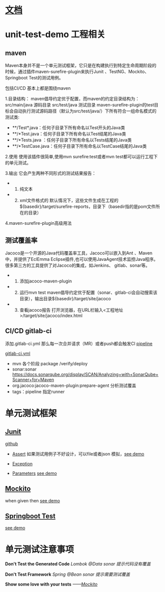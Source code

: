 # [文档](https://github.com/wdyun/note/blob/master/part4/uinit-testing.md)

# unit-test-demo 工程相关

## maven 
Maven本身并不是一个单元测试框架，它只是在构建执行到特定生命周期阶段的时候，通过插件maven-surefire-plugin来执行Junit 、TestNG、Mockito、Springboot Test的测试用例。

包括CI/CD 基本上都是围绕maven

1.目录结构：
maven倡导约定优于配置，而maven的约定目录结构为： src/main/java 源码目录  src/test/java 测试目录
maven-surefire-plugin的test目标会自动执行测试源码路径（默认为src/test/java/）下所有符合一组命名模式的测试类:
+ *\*/Test\*.java：任何子目录下所有命名以Test开头的Java类
+ **/*Test.java：任何子目录下所有命名以Test结尾的Java类
+ **/*Tests.java ：任何子目录下所有命名以Tests结尾的Java类
+ **/*TestCase.java：任何子目录下所有命名以TestCase结尾的Java类

2.使用
使用该插件很简单,使用mvn surefire:test或者mvn test都可以运行工程下的单元测试。

3.输出
它会产生两种不同形式的测试结果报告：
+ 1. 纯文本
+ 2. xml文件格式的
默认情况下，这些文件生成在工程的${basedir}/target/surefire-reports，目录下（basedir指的是pom文件所在的目录）

4.maven-surefire-plugin高级用法


## 测试覆盖率
Jacoco是一个开源的Java代码覆盖率工具，Jacoco可以嵌入到Ant 、Maven中，并提供了EclEmma Eclipse插件,也可以使用JavaAgent技术监控Java程序。
很多第三方的工具提供了对Jacoco的集成，如Jenkins、 gitlab、sonar等。

+ 1. 添加jacoco-maven-plugin
+ 2. 运行mvn test
maven倡导约定优于配置（sonar、gitlab-ci会自动搜索该目录），输出目录${basedir}/target/site/jacoco
+ 3. 查看jacoco报告
打开浏览器，在URL栏输入<工程地址>/target/site/jacoco/index.html


## CI/CD gitlab-ci 
添加.gitlab-ci.yml 那么每一次合并请求（MR）或者push都会触发CI [pipeline](https://docs.gitlab.com/ce/ci/pipelines.html)

[gitlab-ci.yml](.gitlab-ci.yml)
+ mvn 各个阶段 package /verify/deploy
+ sonar:sonar https://docs.sonarqube.org/display/SCAN/Analyzing+with+SonarQube+Scanner+for+Maven
+ org.jacoco:jacoco-maven-plugin:prepare-agent 分析测试覆盖
+ tags：pipeline 指定runner

# 单元测试框架
## [Junit](https://en.wikipedia.org/wiki/JUnit)

[github](https://github.com/junit-team/junit4/wiki)
+ [Assert](https://github.com/junit-team/junit4/wiki/Assertions)
如果测试用例子不好设计，可以file或者json 模拟，[see demo](./src/test/java/com/example/ut/demo/service/RpcServiceTest.java)

+ [Exception](https://github.com/junit-team/junit4/wiki/Exception-testing)
+ [Parameters](https://github.com/junit-team/junit4/wiki/Parameterized-tests)
[see demo](./src/test/java/com/example/ut/demo/mvc/TaskControllerTests.java)

## 
## [Mockito](https://github.com/mockito/mockito/wiki)
when given then
[see demo](./src/test/java/com/example/ut/demo/service/WorkerSerivceWithMockitoTests.java)
## [Springboot Test](https://github.com/spring-projects/spring-boot/tree/master/spring-boot-samples/spring-boot-sample-test)
[see demo](./src/test/java/com/example/ut/demo/service/WorkerSerivceWithSpringBootTest.java)

# 单元测试注意事项


**Don't Test the Generated Code**
*Lombok @Data sonar 提示代码没有覆盖*

**Don't Test Framework**
*Spring @Bean sonar 提示需要测试覆盖*

**Show some love with your tests** 
*——[Mockito](http://site.mockito.org/)*
